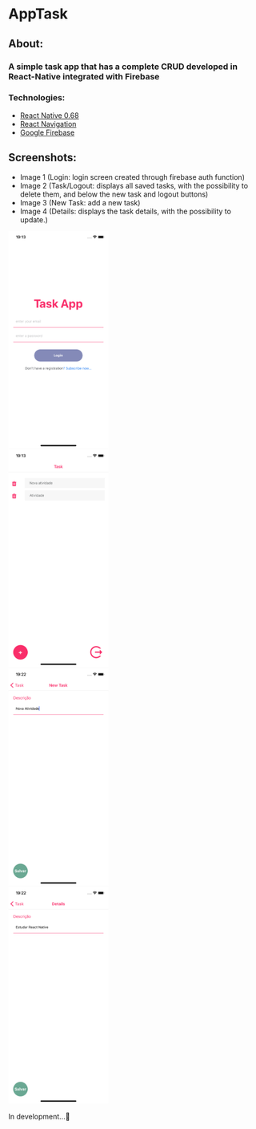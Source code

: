 # AppTask
<h2>About:</h2>
<h3>A simple task app that has a complete CRUD developed in React-Native integrated with Firebase</h3>
<h3>Technologies:</h3>
<ul>
<li><a href="https://reactnative.dev/docs/getting-started">React Native 0.68</a></li>
<li><a href="https://reactnavigation.org/docs/getting-started/">React Navigation</a></li>
<li><a href="https://firebase.google.com/?hl=pt">Google Firebase</a></li>
</ul>
<h2 id="motivation">Screenshots:</h2>
<ul>
<li>Image 1 (Login: login screen created through firebase auth function)
<li>Image 2 (Task/Logout: displays all saved tasks, with the possibility to delete them, and below the new task and logout buttons)
<li>Image 3 (New Task: add a new task)
<li>Image 4 (Details: displays the task details, with the possibility to update.)
</ul>
<img src="assets/screenshots/login.png" alt="home" style="width: 200px"><br>
<img src="assets/screenshots/logout.png" alt="new task" style="width: 200px"><br>
<img src="assets/screenshots/new_task.png" alt="details" style="width: 200px"><br>
<img src="assets/screenshots/details.png" alt="details" style="width: 200px">

<p>In development...🚧</p>
